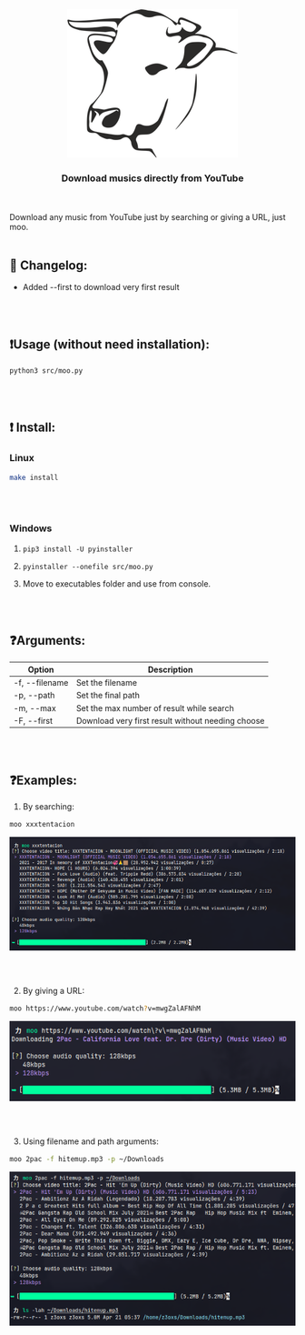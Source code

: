 <div align="center">
    <img src="./assets/cow.png" />
    <h3>Download musics directly from YouTube</h3>
</div>

<br /><br/>
Download any music from YouTube just by searching or giving a URL, just moo.
<br /><br/>

## 📖 Changelog:

- Added --first to download very first result

<br /><br />

## ❗️Usage (without need installation):
```bash
python3 src/moo.py
```

<br /><br/>

## ❗️ Install:

### Linux
```bash
make install
```

<br /><br/>

### Windows
1. `pip3 install -U pyinstaller`

2. `pyinstaller --onefile src/moo.py`

3. Move to executables folder and use from console.

<br /><br/>

## ❓Arguments:

| Option | Description |
|--------|-------------|
| -f, --filename | Set the filename
| -p, --path | Set the final path
| -m, --max | Set the max number of result while search
| -F, --first | Download very first result without needing choose

<br /><br/>

## ❓Examples:
1. By searching:

```bash
moo xxxtentacion
```

<div align="center">
    <img align="center" src="./assets/example1.png" />
</div>

<br /><br/>

2. By giving a URL:

```bash
moo https://www.youtube.com/watch?v=mwgZalAFNhM
```

<div align="center">
    <img align="center" src="./assets/example2.png" />
</div>

<br /><br/>

3. Using filename and path arguments:

```bash
moo 2pac -f hitemup.mp3 -p ~/Downloads
```

<div align="center">
    <img src="./assets/example3.png" />
</div>
